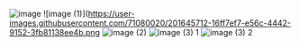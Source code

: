 ![image](https://user-images.githubusercontent.com/71080020/201645702-44dbeb05-92c5-4a23-bf14-c2ec8ca57e54.png)
![image (1)](https://user-images.githubusercontent.com/71080020/201645712-16ff7ef7-e56c-4442-9152-3fb81138ee4b.png
![image (2)](https://user-images.githubusercontent.com/71080020/201645933-821c8532-01e4-4ffe-be76-0f1795bf3371.png)
![image (3) 1](https://user-images.githubusercontent.com/71080020/201645717-2179e765-b0c9-4584-ab7a-b937debc8731.png)
![image (3) 2](https://user-images.githubusercontent.com/71080020/201645723-9bc9c43c-a934-482a-aadc-df1e639975c4.png)

